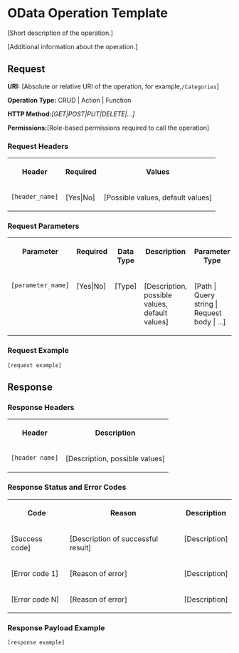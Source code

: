 <!-- loiod7d9b26c24474b43ad9809f009dd8e6f -->

# OData Operation Template

\[Short description of the operation.\]



\[Additional information about the operation.\]



## **Request**

**URI:** \[Absolute or relative URI of the operation, for example,`/Categories`\]

**Operation Type:** CRUD | Action | Function

**HTTP Method:***\[GET|POST|PUT|DELETE|...\]*

**Permissions:**\[Role-based permissions required to call the operation\]



### Request Headers


<table>
<tr>
<th valign="top">

Header



</th>
<th valign="top">

Required



</th>
<th valign="top">

Values



</th>
</tr>
<tr>
<td valign="top">

`[header_name]`



</td>
<td valign="top">

\[Yes|No\]



</td>
<td valign="top">

\[Possible values, default values\]



</td>
</tr>
</table>



### Request Parameters


<table>
<tr>
<th valign="top">

Parameter



</th>
<th valign="top">

Required



</th>
<th valign="top">

Data Type



</th>
<th valign="top">

Description



</th>
<th valign="top">

Parameter Type



</th>
</tr>
<tr>
<td valign="top">

`[parameter_name]`



</td>
<td valign="top">

\[Yes|No\]



</td>
<td valign="top">

\[Type\]



</td>
<td valign="top">

\[Description, possible values, default values\]



</td>
<td valign="top">

\[Path | Query string | Request body | ...\]



</td>
</tr>
</table>



### Request Example

```
[request example]
```



## **Response**



### Response Headers


<table>
<tr>
<th valign="top">

Header



</th>
<th valign="top">

Description



</th>
</tr>
<tr>
<td valign="top">

`[header name]`



</td>
<td valign="top">

\[Description, possible values\]



</td>
</tr>
</table>



### Response Status and Error Codes


<table>
<tr>
<th valign="top">

Code



</th>
<th valign="top">

Reason



</th>
<th valign="top">

Description



</th>
</tr>
<tr>
<td valign="top">

\[Success code\]



</td>
<td valign="top">

\[Description of successful result\]



</td>
<td valign="top">

\[Description\]



</td>
</tr>
<tr>
<td valign="top">

\[Error code 1\]



</td>
<td valign="top">

\[Reason of error\]



</td>
<td valign="top">

\[Description\]



</td>
</tr>
<tr>
<td valign="top">

\[Error code N\]



</td>
<td valign="top">

\[Reason of error\]



</td>
<td valign="top">

\[Description\]



</td>
</tr>
</table>



### Response Payload Example

```
[response example]
```

 

